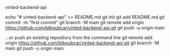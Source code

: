 vinted-backend-api

echo "# vinted-backend-api" >> README.md
git init
git add README.md
git commit -m "first commit"
git branch -M main
git remote add origin https://github.com/btboubcar/vinted-backend-api.git
git push -u origin main

…or push an existing repository from the command line
git remote add origin https://github.com/btboubcar/vinted-backend-api.git
git branch -M main
git push -u origin main
